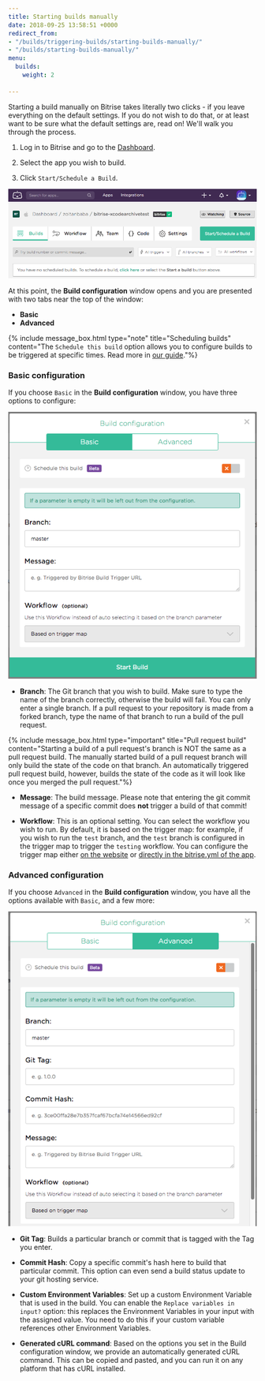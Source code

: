 ```yaml
---
title: Starting builds manually
date: 2018-09-25 13:58:51 +0000
redirect_from:
- "/builds/triggering-builds/starting-builds-manually/"
- "/builds/starting-builds-manually/"
menu:
  builds:
    weight: 2

---
```

Starting a build manually on Bitrise takes literally two clicks - if you leave everything on the default settings. If you do not wish to do that, or at least want to be sure what the default settings are, read on! We'll walk you through the process.

1. Log in to Bitrise and go to the [Dashboard](https://app.bitrise.io/dashboard).

1. Select the app you wish to build.

1. Click `Start/Schedule a Build`.

![Start a build](/img/start-build.png)

At this point, the __Build configuration__ window opens and you are presented with two tabs near the top of the window:

- __Basic__
- __Advanced__

{% include message_box.html type="note" title="Scheduling builds" content="The `Schedule this build` option allows you to configure builds to be triggered at specific times. Read more in [our guide](/builds/scheduling-builds/)."%}

### Basic configuration

If you choose `Basic` in the __Build configuration__ window, you have three options to configure:

![Basic config window](/img/basic-config-window.png)

- __Branch__: The Git branch that you wish to build. Make sure to type the name of the branch correctly, otherwise the build will fail. You can only enter a single branch. If a pull request to your repository is made from a forked branch, type the name of that branch to run a build of the pull request.

{% include message_box.html type="important" title="Pull request build" content="Starting a build of a pull request's branch is NOT the same as a pull request build. The manually started build of a pull request branch will only build the state of the code on that branch. An automatically triggered pull request build, however, builds the state of the code as it will look like once you merged the pull request."%}
    

- __Message__: The build message. Please note that entering the git commit message of a specific commit does __not__ trigger a build of that commit!

- __Workflow__: This is an optional setting. You can select the workflow you wish to run. By default, it is based on the trigger map: for example, if you wish to run the `test` branch, and the `test` branch is configured in the trigger map to trigger the `testing` workflow. You can configure the trigger map either [on the website](/builds/triggering-builds/trigger-code-push) or [directly in the bitrise.yml of the app](/builds/triggering-builds/trigger-map).

### Advanced configuration

If you choose `Advanced` in the __Build configuration__ window, you have all the options available with `Basic`, and a few more:

![Advanced config window](/img/advanced-window1.png)

- __Git Tag__: Builds a particular branch or commit that is tagged with the Tag you enter.

- __Commit Hash__: Copy a specific commit's hash here to build that particular commit. This option can even send a build status update to your git hosting service.

- __Custom Environment Variables__: Set up a custom Environment Variable that is used in the build. You can enable the `Replace variables in input?` option: this replaces the Environment Variables in your input with the assigned value. You need to do this if your custom variable references other Environment Variables.

- __Generated cURL command__: Based on the options you set in the Build configuration window, we provide an automatically generated cURL command. This can be copied and pasted, and you can run it on any platform that has cURL installed.